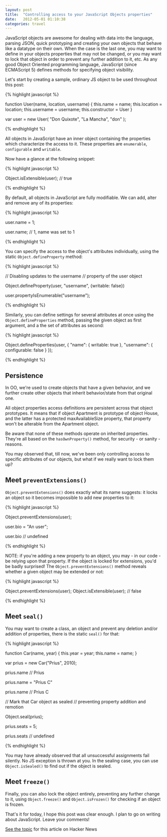 ```yaml
---
layout: post
title:  "Controlling access to your JavaScript Objects properties"
date:   2012-05-01 01:10:38
categories: travel
---
```


JavaScript objects are awesome for dealing with data into the language, parsing JSON, quick prototyping and creating your own objects that behave like a datatype on their own. When the case is the last one, you may want to define in your objects properties that may not be changed, or you may want to lock that object in order to prevent any further addition to it, etc. As any good Object Oriented programming language, JavaScript (since ECMAScript 5) defines methods for specifying object visibility.

Let's start by creating a sample, ordinary JS object to be used throughout this post:

{% highlight javascript %}

function User(name, location, username) {
  this.name = name;
  this.location = location;
  this.username = username;
  this.constructor = User
}

var user = new User(
  "Don Quixote", "La Mancha", "don"
);

{% endhighlight %}

All objects in JavaScript have an inner object containing the properties which characterize the access to it. These properties are `enumerable`, `configurable` and `writable`.

Now have a glance at the following snippet:

{% highlight javascript %}

Object.isExtensible(user); // true

{% endhighlight %}

By default, all objects in JavaScript are fully modifiable. We can add, alter and remove any of its properties:

{% highlight javascript %}

user.name = 1;

user.name; // 1, name was set to 1

{% endhighlight %}

You can specify the access to the object's attributes individually, using the static `Object.defineProperty` method:

{% highlight javascript %}

// Disabling updates to the username
// property of the user object

Object.defineProperty(user, "username", {writable: false})

user.propertyIsEnumerable("username");

{% endhighlight %}

Similarly, you can define settings for several attributes at once using the `Object.defineProperties` method, passing the given object as first argument, and a the set of attributes as second:

{% highlight javascript %}

Object.defineProperties(user, {
    "name": {
      writable: true
    },
    "username": {
      configurable: false
    }
});

{% endhighlight %}


## Persistence

In OO, we're used to create objects that have a given behavior, and we further create other objects that inherit behavior/state from that original one.

All object properties access definitions are persistent across that object prototypes. It means that if object Apartment is prototype of object House, and the latter has a protected maxAvailableSize property, that property won't be alterable from the Apartment object.

Be aware that none of these methods operate on inherited properties. They're all based on the `hasOwnProperty()` method, for security - or sanity - reasons.

You may observed that, till now, we've been only controlling access to specific attributes of our objects, but what if we really want to lock them up?

## Meet `preventExtensions()`

`Object.preventExtensions()` does exactly what its name suggests: it locks an object so it becomes impossible to add new properties to it:

{% highlight javascript %}

Object.preventExtensions(user);

user.bio = "An user";

user.bio // undefined

{% endhighlight %}

NOTE: if you're adding a new property to an object, you may - in our code - be relying upon that property. If the object is locked for extensions, you'd be badly surprised! The `Object.preventExtensions()` method reveals whether a given object may be extended or not:

{% highlight javascript %}

Object.preventExtensions(user);
Object.isExtensible(user); // false

{% endhighlight %}


## Meet `seal()`

You may want to create a class, an object and prevent any deletion and/or addition of properties, there is the static `seal()` for that:

{% highlight javascript %}

function Car(name, year) {
  this.year = year;
  this.name = name;
}

var prius = new Car("Prius", 2010);

prius.name // Prius

prius.name = "Prius C"

prius.name // Prius C

// Mark that Car object as sealed
// preventing property addition and remotion

Object.seal(prius);

prius.seats = 5;

prius.seats // undefined

{% endhighlight %}

You may have already observed that all unsuccessful assignments fail silently. No JS exception is thrown at you. In the sealing case, you can use `Object.isSealed()` to find out if the object is sealed.

## Meet `freeze()`

Finally, you can also lock the object entirely, preventing any further change to it, using `Object.freeze()` and `Object.isFrozen()` for checking if an object is frozen.

That's it for today, I hope this post was clear enough. I plan to go on writing about JavaScript. Leave your comments!

[See the topic] for this article on Hacker News

[See the topic]: https://news.ycombinator.com/item?id=4823884
